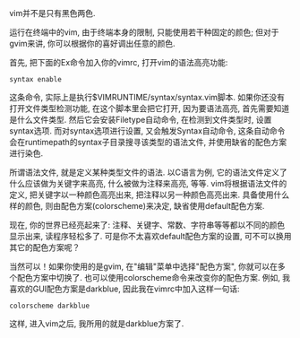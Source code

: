 vim并不是只有黑色两色. 

运行在终端中的vim, 由于终端本身的限制, 只能使用若干种固定的颜色; 但对于gvim来讲, 你可以根据你的喜好调出任意的颜色. 

首先, 把下面的Ex命令加入你的vimrc, 打开vim的语法高亮功能: 

```
syntax enable 
```

这条命令, 实际上是执行$VIMRUNTIME/syntax/syntax.vim脚本. 如果你还没有打开文件类型检测功能, 在这个脚本里会把它打开, 因为要语法高亮, 首先需要知道是什么文件类型. 然后它会安装Filetype自动命令, 在检测到文件类型时, 设置syntax选项. 而对syntax选项进行设置, 又会触发Syntax自动命令, 这条自动命令会在runtimepath的syntax子目录搜寻该类型的语法文件, 并使用缺省的配色方案进行染色. 

所谓语法文件, 就是定义某种类型文件的语法. 以C语言为例, 它的语法文件定义了什么应该做为关键字来高亮, 什么被做为注释来高亮, 等等. vim将根据语法文件的定义, 把关键字以一种颜色高亮出来, 把注释以另一种颜色高亮出来. 具备使用什么样的颜色, 则由配色方案(colorscheme)来决定, 缺省使用default配色方案. 

现在, 你的世界已经亮起来了: 注释、关键字、常数、字符串等等都以不同的颜色显示出来, 读程序轻松多了. 可是你不太喜欢default配色方案的设置, 可不可以换用其它的配色方案呢？

当然可以！如果你使用的是gvim, 在"编辑"菜单中选择"配色方案", 你就可以在多个配色方案中切换了. 也可以使用colorscheme命令来改变你的配色方案. 例如, 我喜欢的GUI配色方案是darkblue, 因此我在vimrc中加入这样一句话: 

```
colorscheme darkblue 
```

这样, 进入vim之后, 我所用的就是darkblue方案了. 